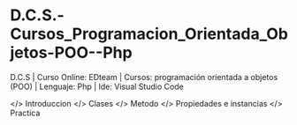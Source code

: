 # D.C.S.-Cursos_Programacion_Orientada_Objetos-POO--Php
D.C.S | Curso Online: EDteam | Cursos: programación orientada a objetos (POO) | Lenguaje: Php | Ide: Visual Studio Code 

</> Introduccion
</> Clases
</> Metodo
</> Propiedades e instancias
</> Practica